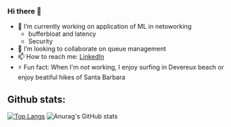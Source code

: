 ### Hi there 👋

- 🔭 I’m currently working on application of ML in netoworking
  - bufferbloat and latency
  - Security 
- 👯 I’m looking to collaborate on queue management
- 📫 How to reach me: [LinkedIn](https://www.linkedin.com/in/jaber-daneshamooz/)
- ⚡ Fun fact: When I'm not working, I enjoy surfing in Devereux beach or enjoy beatiful hikes of Santa Barbara

## Github stats:

[![Top Langs](https://github-readme-stats.vercel.app/api/top-langs/?username=jaber-the-great)](https://github.com/anuraghazra/github-readme-stats)
![Anurag's GitHub stats](https://github-readme-stats.vercel.app/api?username=jaber-the-great&hide=contribs,stars&count_private=true&theme=swift&show_icons=true&include_all_commits=true)

